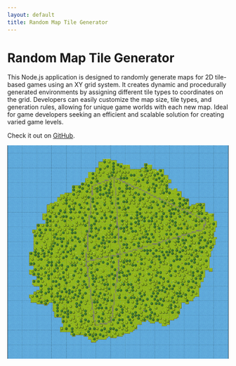 ```yaml
---
layout: default
title: Random Map Tile Generator
---
```


# Random Map Tile Generator

This Node.js application is designed to randomly generate maps for 2D tile-based games using an XY grid system. It creates dynamic and procedurally generated environments by assigning different tile types to coordinates on the grid. Developers can easily customize the map size, tile types, and generation rules, allowing for unique game worlds with each new map. Ideal for game developers seeking an efficient and scalable solution for creating varied game levels.

Check it out on [GitHub](https://github.com/iacoposk8/Random-Map-Tile-Generator).

![Animated gif with examples of generated maps](https://github.com/iacoposk8/Random-Map-Tile-Generator/blob/main/images/maps.gif)
